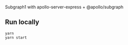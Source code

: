 Subgraph1 with apollo-server-express + @apollo/subgraph

## Run locally

```shell
yarn 
yarn start
```


